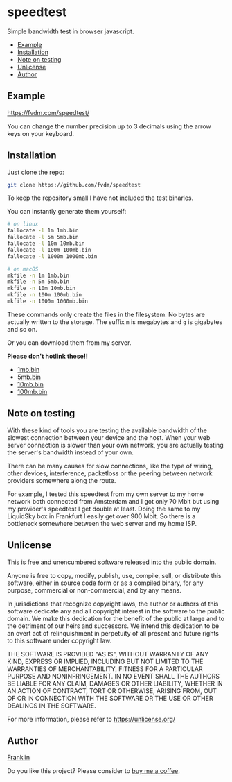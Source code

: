 speedtest
=========

Simple bandwidth test in browser javascript.

- [Example](#example)
- [Installation](#installation)
- [Note on testing](#note-on-testing)
- [Unlicense](#unlicense)
- [Author](#author)


Example
-------

<https://fvdm.com/speedtest/>

You can change the number precision up to 3 decimals using the arrow
keys on your keyboard.


Installation
------------

Just clone the repo:

```sh
git clone https://github.com/fvdm/speedtest
```

To keep the repository small I have not included the test binaries.

You can instantly generate them yourself:

```sh
# on linux
fallocate -l 1m 1mb.bin
fallocate -l 5m 5mb.bin
fallocate -l 10m 10mb.bin
fallocate -l 100m 100mb.bin
fallocate -l 1000m 1000mb.bin

# on macOS
mkfile -n 1m 1mb.bin
mkfile -n 5m 5mb.bin
mkfile -n 10m 10mb.bin
mkfile -n 100m 100mb.bin
mkfile -n 1000m 1000mb.bin
```

These commands only create the files in the filesystem.
No bytes are actually written to the storage.
The suffix `m` is megabytes and `g` is gigabytes and so on.

Or you can download them from my server.

**Please don't hotlink these!!**

* [1mb.bin](https://fvdm.com/speedtest/1mb.bin)
* [5mb.bin](https://fvdm.com/speedtest/5mb.bin)
* [10mb.bin](https://fvdm.com/speedtest/10mb.bin)
* [100mb.bin](https://fvdm.com/speedtest/100mb.bin)



Note on testing
---------------

With these kind of tools you are testing the available bandwidth of
the slowest connection between your device and the host. When your web
server connection is slower than your own network, you are actually
testing the server's bandwidth instead of your own.

There can be many causes for slow connections, like the type of wiring,
other devices, interference, packetloss or the peering between network
providers somewhere along the route.

For example, I tested this speedtest from my own server to my home
network both connected from Amsterdam and I got only 70 Mbit but using
my provider's speedtest I get double at least. Doing the same to my
LiquidSky box in Frankfurt I easily get over 900 Mbit. So there is a
bottleneck somewhere between the web server and my home ISP.


Unlicense
---------

This is free and unencumbered software released into the public domain.

Anyone is free to copy, modify, publish, use, compile, sell, or
distribute this software, either in source code form or as a compiled
binary, for any purpose, commercial or non-commercial, and by any
means.

In jurisdictions that recognize copyright laws, the author or authors
of this software dedicate any and all copyright interest in the
software to the public domain. We make this dedication for the benefit
of the public at large and to the detriment of our heirs and
successors. We intend this dedication to be an overt act of
relinquishment in perpetuity of all present and future rights to this
software under copyright law.

THE SOFTWARE IS PROVIDED "AS IS", WITHOUT WARRANTY OF ANY KIND,
EXPRESS OR IMPLIED, INCLUDING BUT NOT LIMITED TO THE WARRANTIES OF
MERCHANTABILITY, FITNESS FOR A PARTICULAR PURPOSE AND NONINFRINGEMENT.
IN NO EVENT SHALL THE AUTHORS BE LIABLE FOR ANY CLAIM, DAMAGES OR
OTHER LIABILITY, WHETHER IN AN ACTION OF CONTRACT, TORT OR OTHERWISE,
ARISING FROM, OUT OF OR IN CONNECTION WITH THE SOFTWARE OR THE USE OR
OTHER DEALINGS IN THE SOFTWARE.

For more information, please refer to <https://unlicense.org/>


Author
------

[Franklin](https://fvdm.com)

Do you like this project?
Please consider to [buy me a coffee](https://fvdm.com/donating/).

